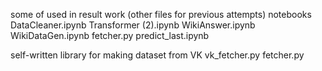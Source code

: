 some of used in result work (other files for previous attempts) notebooks
DataCleaner.ipynb     Transformer (2).ipynb WikiAnswer.ipynb      WikiDataGen.ipynb     fetcher.py            predict_last.ipynb 

self-written library for making dataset from VK
vk_fetcher.py
fetcher.py

